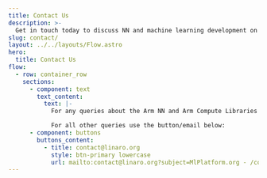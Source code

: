 ```yaml
---
title: Contact Us
description: >-
  Get in touch today to discuss NN and machine learning development on Arm.
slug: contact/
layout: ../../layouts/Flow.astro
hero:
  title: Contact Us
flow:
  - row: container_row
    sections:
      - component: text
        text_content:
          text: |-
            For any queries about the Arm NN and Arm Compute Libraries then please submit a query on the [Forum](https://discuss.mlplatform.org), or the [Development Tracker](https://developer.mlplatform.org).

            For all other queries use the button/email below:
      - component: buttons
        buttons_content:
          - title: contact@linaro.org
            style: btn-primary lowercase
            url: mailto:contact@linaro.org?subject=MlPlatform.org - /contact/
---
```

